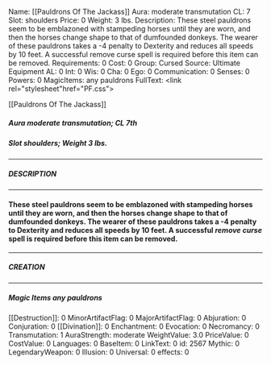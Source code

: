 Name: [[Pauldrons Of The Jackass]]
Aura: moderate transmutation
CL: 7
Slot: shoulders
Price: 0
Weight: 3 lbs.
Description: These steel pauldrons seem to be emblazoned with stampeding horses until they are worn, and then the horses change shape to that of dumfounded donkeys. The wearer of these pauldrons takes a -4 penalty to Dexterity and reduces all speeds by 10 feet. A successful remove curse spell is required before this item can be removed.
Requirements: 0
Cost: 0
Group: Cursed
Source: Ultimate Equipment
AL: 0
Int: 0
Wis: 0
Cha: 0
Ego: 0
Communication: 0
Senses: 0
Powers: 0
MagicItems: any pauldrons
FullText: <link rel="stylesheet"href="PF.css"><div class="heading"><p class="alignleft">[[Pauldrons Of The Jackass]]</p><div style="clear: both;"></div></div><div><h5><b>Aura </b>moderate transmutation; <b>CL </b>7th</h5><h5><b>Slot </b>shoulders; <b>Weight </b>3 lbs.</h5></div><hr/><div><h5><b>DESCRIPTION</b></h5></div><hr/><div><h4><p>These steel pauldrons seem to be emblazoned with stampeding horses until they are worn, and then the horses change shape to that of dumfounded donkeys. The wearer of these pauldrons takes a -4 penalty to Dexterity and reduces all speeds by 10 feet. A successful <i>remove curse</i> spell is required before this item can be removed.</p></h4></div><hr/><div><h5><b>CREATION</b></h5></div><hr/><div><h5><b>Magic Items </b><i>any pauldrons</i></h5></div>
[[Destruction]]: 0
MinorArtifactFlag: 0
MajorArtifactFlag: 0
Abjuration: 0
Conjuration: 0
[[Divination]]: 0
Enchantment: 0
Evocation: 0
Necromancy: 0
Transmutation: 1
AuraStrength: moderate
WeightValue: 3.0
PriceValue: 0
CostValue: 0
Languages: 0
BaseItem: 0
LinkText: 0
id: 2567
Mythic: 0
LegendaryWeapon: 0
Illusion: 0
Universal: 0
effects: 0
